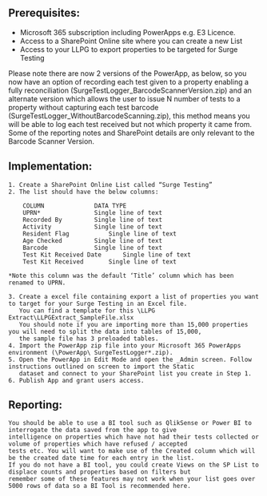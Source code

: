 
## Prerequisites:
- Microsoft 365 subscription including PowerApps e.g. E3 Licence.  
- Access to a SharePoint Online site where you can create a new List
- Access to your LLPG to export properties to be targeted for Surge Testing

Please note there are now 2 versions of the PowerApp, as below, so you now have 
an option of recording each test given to a property enabling a fully 
reconciliation (SurgeTestLogger_BarcodeScannerVersion.zip) and an alternate 
version which allows the user to issue N number of tests to a property without 
capturing each test barcode (SurgeTestLogger_WithoutBarcodeScanning.zip), this 
method means you will be able to log each test received but not which property 
it came from. Some of the reporting notes and SharePoint details are only 
relevant to the Barcode Scanner Version. 

## Implementation:

	1. Create a SharePoint Online List called “Surge Testing”
	2. The list should have the below columns:

		COLUMN				DATA TYPE
		UPRN*				Single line of text	
		Recorded By			Single line of text	
		Activity			Single line of text	
		Resident Flag			Single line of text	
		Age Checked			Single line of text	
		Barcode				Single line of text	
		Test Kit Received Date		Single line of text	
		Test Kit Received		Single line of text

	*Note this column was the default ‘Title’ column which has been renamed to UPRN.

	3. Create a excel file containing export a list of properties you want to target for your Surge Testing in an Excel file.
	   You can find a template for this \LLPG Extract\LLPGExtract_SampleFile.xlsx
	   You should note if you are importing more than 15,000 properties you will need to split the data into tables of 15,000,
	   the sample file has 3 preloaded tables. 
	4. Import the PowerApp zip file into your Microsoft 365 PowerApps environment (\PowerApp\ SurgeTestLogger*.zip).
	5. Open the PowerApp in Edit Mode and open the _Admin screen. Follow instructions outlined on screen to import the Static 
	   dataset and connect to your SharePoint list you create in Step 1. 
	6. Publish App and grant users access. 

## Reporting:
	You should be able to use a BI tool such as QlikSense or Power BI to interrogate the data saved from the app to give 
	intelligence on properties which have not had their tests collected or volume of properties which have refused / accepted 
	tests etc. You will want to make use of the Created column which will be the created date time for each entry in the list. 
	If you do not have a BI tool, you could create Views on the SP List to displace counts and properties based on filters but 
	remember some of these features may not work when your list goes over 5000 rows of data so a BI Tool is recommended here. 



